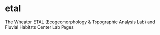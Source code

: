 # etal
The Wheaton ETAL (Ecogeomorphology &amp; Topographic Analysis Lab) and Fluvial Habitats Center Lab Pages
